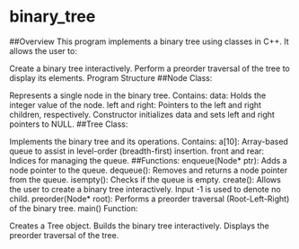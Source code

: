 # binary_tree
##Overview
This program implements a binary tree using classes in C++. It allows the user to:

Create a binary tree interactively.
Perform a preorder traversal of the tree to display its elements.
Program Structure
##Node Class:

Represents a single node in the binary tree.
Contains:
data: Holds the integer value of the node.
left and right: Pointers to the left and right children, respectively.
Constructor initializes data and sets left and right pointers to NULL.
##Tree Class:

Implements the binary tree and its operations.
Contains:
a[10]: Array-based queue to assist in level-order (breadth-first) insertion.
front and rear: Indices for managing the queue.
##Functions:
enqueue(Node* ptr): Adds a node pointer to the queue.
dequeue(): Removes and returns a node pointer from the queue.
isempty(): Checks if the queue is empty.
create(): Allows the user to create a binary tree interactively. Input -1 is used to denote no child.
preorder(Node* root): Performs a preorder traversal (Root-Left-Right) of the binary tree.
main() Function:

Creates a Tree object.
Builds the binary tree interactively.
Displays the preorder traversal of the tree.

